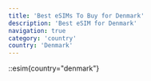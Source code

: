 ```yaml
---
title: 'Best eSIMs To Buy for Denmark'
description: 'Best eSIM for Denmark'
navigation: true
category: 'country'
country: 'Denmark'
---
```


::esim{country="denmark"}
